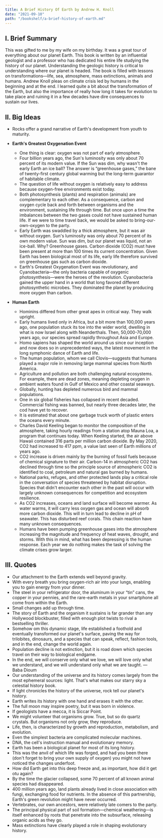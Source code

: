 ```yaml
---
title: A Brief History Of Earth by Andrew H. Knoll
date: "2021-09-10"
path: "/bookshelf/a-brief-history-of-earth.md"
---
```

## I. Brief Summary
This was gifted to me by my wife on my birthday. It was a great tour of everything about our planet Earth. This book is written by an influential geologist and a professor who has dedicated his entire life studying the history of our planet. Understanding the geologic history is critical to understanding where our planet is headed. The book is filled with lessons on transformations—life, sea, atmosphere, mass extinctions, animals and humans. Andrew Knoll pleas on climate crisis led by humans in the beginning and at the end. I learned quite a bit about the transformation of the Earth, but also the importance of really how long it takes for evolution to take place and ruining it in a few decades have dire consequences to sustain our lives.

## II. Big Ideas
- Rocks offer a grand narrative of Earth's development from youth to maturity.

- **Earth's Greatest Oxygenation Event**
    - One thing is clear: oxygen was not part of early atmosphere.
    - Four billion years ago, the Sun's luminosity was only about 70 percent of its modern value. If the Sun was dim, why wasn't the early Earth an ice ball? The answer is “greenhouse gases,” the bane of twenty-first century global warming but the long-term guarantor of habitable climate.
    - The question of life without oxygen is relatively easy to address because oxygen-free environments exist today.
    - Both photosynthesis (plants) and respiration (animals) are complementary to each other. As a consequence, carbon and oxygen cycle back and forth between organisms and the environment, sustaining life through time. But once upon a time the imbalances between the two gases could not have sustained human life. If we were to time travel back, we would be asked to bring-our-own-oxygen to the party.
    - Early Earth was swaddled by a thick atmosphere, but it was air without oxygen. Sun's luminosity was only about 70 percent of its own modern value. Sun was dim, but our planet was liquid, not an ice-ball. Why? Greenhouse gases. Carbon dioxide (CO2) must have been present at more than 100 times its current concentration. Given Earth has been biological most of its life, early life therefore survived on greenhouse gas such as carbon dioxide.
    - Earth's Greatest Oxygenation Event was revolutionary, and Cyanobacteria—the only bacteria capable of oxygenic photosynthesis—were the heroes of the revolution. Cyanobacteria gained the upper hand in a world that long favored different photosynthetic microbes. They dominated the planet by producing more oxygen than carbon.

- **Human Earth**
    - Hominins differed from other great apes in critical way. They walk upright.
    - Early humans lived only in Africa, but a bit more than 100,000 years ago, one population stuck its toe into the wider world, dwelling in what is now Israel along with Neanderthals. Then, 50,000-70,000 years ago, our species spread rapidly throughout Asia and Europe.
    - Homo sapiens has shaped the world around us since our inception and now does so in unprecedented ways, the latest movement in the long symphonic dance of Earth and life.
    - The human population, whom we call Clovis—suggests that humans played a major role in removing large mammal species from North America.
    - Agriculture and pollution are both challenging natural ecosystems. For example, there are dead zones, meaning depleting oxygen in ambient waters found in Gulf of Mexico and other coastal seaways.
    - Globally, hunting has depleted numerous bird and mammal populations.
    - One in six global fisheries has collapsed in recent decaded. Commercial fishing was banned, but nearly three decades later, the cod have yet to recover.
    - It is estimated that about one garbage truck worth of plastic enters the oceans every minute.
    - Charles David Keeling began to monitor the composition of the atmosphere, taking hourly readings from a station atop Mauna Loa, a program that continues today. When Keeling started, the air above Hawaii contained 316 parts per million carbon dioxide. By May 2020, CO2 had increased to 417 ppm, a value last seen of Earth millions of years ago.
    - CO2 increase is driven mainly by the burning of fossil fuels because of chemical signature to their air. Carbon-14 in atmospheric CO2 has declined through time so the principle source of atmospheric CO2 is identified to coal, petroleum and natural gas burned by humans.
    - National parks, refuges, and other protected lands play a critical role in the conversation of species threatened by habitat disruption. Species that didn't encounter each other in the past will occur with largely unknown consequences for competition and ecosystem resilience.
    - As CO2 increases, oceans and land surface will become warmer. As water warms, it will carry less oxygen gas and ocean will absorb more carbon dioxide. This will in turn lead to decline in pH of seawater. This has disturbed reef corals. This chain reaction have many unknown consequences.
    - Humans have been pumping greenhouse gases into the atmosphere increasing the magnitude and frequency of heat waves, drought, and storms. With this in mind, what has been depressing is the human response. Each year we do nothing makes the task of solving the climate crises grow larger.

## III. Quotes
- Our attachment to the Earth extends well beyond gravity.
- With every breath you bring oxygen-rich air into your lungs, enabling you to gain energy from your dinner.
- The steel in your refrigerator door, the aluminum in your “tin” cans, the copper in your pennies, and the rare-earth metals in your smartphone all come from within the Earth.
- Small changes add up through time.
- The story of Earth and the organism it sustains is far grander than any Hollywood blockbuster, filled with enough plot twists to rival a bestselling thriller.
- Somehow om this dynamic stage, life established a foothold and eventually transformed our planet's surface, paving the way for trilobites, dinosaurs, and a species that can speak, reflect, fashion tools, and in the end, change the world again.
- Population decline is not extinction, but it is road down which species travel on their way to biological endgame.
- In the end, we will conserve only what we love, we will love only what we understand, and we will understand only what we are taught. — Baba Dioum
- Our understanding of the universe and its history comes largely from the most ephemeral sources: light. That's what makes our starry sky a celestial history book.
- If light chronicles the history of the universe, rock tell our planet's history.
- Earth writes its history with one hand and erases it with the other.
- The full moon may inspire poetry, but it was born in violence.
- If geologists have a mecca, it is Siccar Point.
- We might volunteer that organisms grow. True, but so do quartz crystals. But organisms not only grow, they reproduce.
- Life, then, is characterized by growth and reproduction, metabolism, and evolution.
- Even the simplest bacteria are complicated molecular machines.
- DNA, the cell's instruction manual and evolutionary memory.
- Earth has been a biological planet for most of its long history.
- This was the anvil of which life was forged, and had you been there (don't forget to bring your own supply of oxygen) you might not have noticed the changes underfoot.
- How did Earth get into this deep freeze and, as important, how did it get otu again?
- By the time the glacier collapsed, some 70 percent of all known animal species had disappeared.
- 400 million years ago, land plants already lived in close association with fungi, exchanging food for nutrients. In the absence of this partnership, Earth's green revolution might have never occurred.
- Vertebrates, our own ancestors, were relatively late comers to the party.
- The principal physical part of soil formation—chemical weathering—is itself enhanced by roots that penetrate into the subsurface, releasing organic acids as they go.
- Mass extinctions have clearly played a role in shaping evolutionary history.
